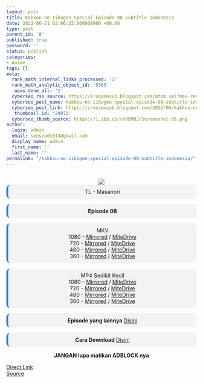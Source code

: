 ```yaml
---
layout: post
title: Kakkou no Iikagen Special Episode 08 Subtitle Indonesia
date: 2022-06-21 02:06:22.000000000 +00:00
type: post
parent_id: '0'
published: true
password: ''
status: publish
categories:
- Anime
tags: []
meta:
  rank_math_internal_links_processed: '1'
  rank_math_analytic_object_id: '5565'
  _wpas_done_all: '1'
  cyberseo_rss_source: https://ironimesub.blogspot.com/atom.xml?max-results=150
  cyberseo_post_name: kakkou-no-iikagen-special-episode-08-subtitle-indonesia
  cyberseo_post_link: https://ironimesub.blogspot.com/2022/06/kakkou-no-iikagen-special-episode-08.html
  _thumbnail_id: '29072'
  cyberseo_thumb_source: https://i.ibb.co/rx0DMNJ/Screenshot-36.png
author:
  login: admin
  email: senseads014@gmail.com
  display_name: admin
  first_name: ''
  last_name: ''
permalink: "/kakkou-no-iikagen-special-episode-08-subtitle-indonesia/"
---
```

<p><meta content=" TL - Masanori Episode 08 MKV 1080 - Mirrored / MiteDrive 720 - Mirrored / MiteDrive 480 - Mirrored / MiteDrive 360 - Mirr..." name="twitter:description" /></p>
<div style="text-align: center;">
<br />
<img src="{{ site.baseurl }}/assets/2022/06/Screenshot-36.png" />
<div style="-moz-border-radius: 10px; -webkit-border-radius: 10px; background-color: #f3f3f3; border-left: 5px solid #2288dd; border-radius: 10px; padding: 10px; t-align: left;">
TL - Masanori</div>
<p></p>
<div style="-moz-border-radius: 10px; -webkit-border-radius: 10px; background-color: #f3f3f3; border-left: 5px solid #2288dd; border-radius: 10px; padding: 10px; t-align: left;">
<strong>Episode 08</strong> </div>
<p></p>
<div style="-moz-border-radius: 10px; -webkit-border-radius: 10px; background-color: #f3f3f3; border-left: 5px solid #2288dd; border-radius: 10px; padding: 10px; t-align: left;">
MKV<br />
1080 - <a href="https://mir.cr/0QKGTNFW">Mirrored</a> / <a href="https://mitedrive.my.id/view/c2f0f0c0cc40421">MiteDrive</a><br />
720 - <a href="https://mir.cr/0WU0FLZY">Mirrored</a> / <a href="https://mitedrive.my.id/view/946ac3b0ead7768">MiteDrive</a><br />
480 - <a href="https://mir.cr/RSGFQSZJ">Mirrored</a> / <a href="https://mitedrive.my.id/view/e542ad38b3b1c0e">MiteDrive</a><br />
360 - <a href="https://mir.cr/F8E9KAZC">Mirrored</a> / <a href="https://mitedrive.my.id/view/84d9e9e639bcb89">MiteDrive</a>
</div>
<p></p>
<div style="-moz-border-radius: 10px; -webkit-border-radius: 10px; background-color: #f3f3f3; border-left: 5px solid #2288dd; border-radius: 10px; padding: 10px; t-align: left;">
MP4 Sedikit Kecil<br />
1080 - <a href="https://mir.cr/1VQRVL7I">Mirrored</a> / <a href="https://mitedrive.my.id/view/5be7c702d5af7c">MiteDrive</a><br />
720 - <a href="https://mir.cr/EK6V1IC0">Mirrored</a> / <a href="https://mitedrive.my.id/view/c42dc0cd9e8847d">MiteDrive</a><br />
480 - <a href="https://mir.cr/QI1WJ0LA">Mirrored</a> / <a href="https://mitedrive.my.id/view/cbb4c3cf">MiteDrive</a><br />
360 - <a href="https://mir.cr/0SMHLJJY">Mirrored</a> / <a href="https://mitedrive.my.id/view/84d87c0594b391d">MiteDrive</a>
</div>
<p>
<div style="-moz-border-radius: 10px; -webkit-border-radius: 10px; background-color: #f3f3f3; border-left: 5px solid #2288dd; border-radius: 10px; padding: 10px; t-align: left;">
<strong>Episode yang lainnya</strong> <a href="https://ironimesub.blogspot.com/p/kakkou-no-iikagen.html">Disini</a>
</div>
<p></p>
<div style="-moz-border-radius: 10px; -webkit-border-radius: 10px; background-color: #f3f3f3; border-left: 5px solid #2288dd; border-radius: 10px; padding: 10px; t-align: left;">
<strong>Cara Download</strong> <a href="https://ironimesub.blogspot.com/2022/04/cara-mendownload-di-mirrored.html">Disini</a>
</div>
<p><strong>JANGAN lupa matikan ADBLOCK nya</strong></p>
</div>
<link rel="stylesheet" href="https://cdnjs.cloudflare.com/ajax/libs/font-awesome/4.7.0/css/font-awesome.min.css" />
<div class="divbtn"> <a href="https://handymansurrender.com/fihup8buzv?key=94550f7ce39444073321dde3b8782f97" class="btn"><i class="fa fa-download"></i> Direct Link</a> <br /><a href="https://ironimesub.blogspot.com/2022/06/kakkou-no-iikagen-special-episode-08.html">Source</a> </div>
